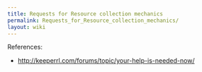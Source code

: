 ```yaml
---
title: Requests for Resource collection mechanics
permalink: Requests_for_Resource_collection_mechanics/
layout: wiki
---
```


References:

-   <http://keeperrl.com/forums/topic/your-help-is-needed-now/>

